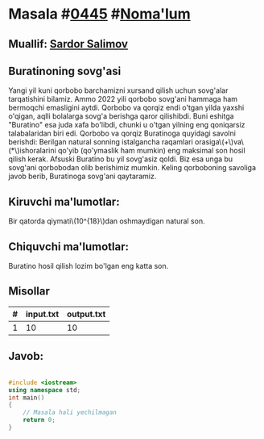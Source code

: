 
<h1>Masala #<a href="https://robocontest.uz/tasks/0445">0445</a> #<a href="https://robocontest.uz/tasks?category=1">Noma'lum</a></h1>
<h2> Muallif: <a href="https://robocontest.uz/profile/ds_forrest">Sardor Salimov</a></h2>
<h2>Buratinoning sovg'asi</h2>
<p>Yangi yil kuni qorbobo barchamizni xursand qilish uchun sovg'alar tarqatishini bilamiz. Ammo 2022 yili qorbobo sovg'ani hammaga ham bermoqchi emasligini aytdi. Qorbobo va qorqiz endi o'tgan yilda yaxshi o'qigan, aqlli bolalarga sovg'a berishga qaror qilishibdi. Buni eshitga "Buratino" esa juda xafa bo'libdi, chunki u o'tgan yilning eng qoniqarsiz talabalaridan biri edi. Qorbobo va qorqiz Buratinoga quyidagi savolni berishdi: Berilgan natural sonning istalgancha raqamlari orasiga\(+\)va\(*\)ishoralarini qo'yib (qo'ymaslik ham mumkin) eng maksimal son hosil qilish kerak.
Afsuski Buratino bu yil sovg'asiz qoldi. Biz esa unga bu sovg'ani qorbobodan olib berishimiz mumkin. Keling qorboboning savoliga javob berib, Buratinoga sovg'ani qaytaramiz.
</p>
<h2>Kiruvchi ma'lumotlar:</h2>
<p>Bir qatorda qiymati\(10^{18}\)dan oshmaydigan natural son.</p>
<h2>Chiquvchi ma'lumotlar:</h2>
<p>Buratino hosil qilish lozim bo'lgan eng katta son.</p>
<h2>Misollar</h2>
<table>
    <thead>
        <tr>
            <th>#</th>
            <th>input.txt</th>
            <th>output.txt</th>
        </tr>
    </thead>
    <tbody>
            <tr>
                <td>1</td>
                <td>10</td>
                <td>10</td>
            </tr>
    </tbody>
    </table>
    
<h2>Javob:</h2>

######
```cpp
#include <iostream>
using namespace std;
int main()
{
    // Masala hali yechilmagan
    return 0;
}
```
